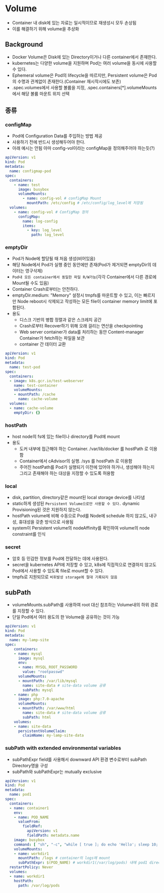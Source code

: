 # Volume
- Container 내 disk에 있는 자료는 일시적이므로 재생성시 모두 손상됨
- 이를 해결하기 위해 volume을 추상화
## Background
- Docker Volume은 Disk에 있는 Directory이거나 다른 container에서 존재한다.
- kubernetes는 다양한 volume을 지원하며 Pod는 여러 volume을 동시에 사용할 수 있다.
- Ephemeral volume은 Pod의 lifecycle을 따르지만, Persistent volume은 Pod의 수명과 관계없이 존재한다.(Container 재시작시에도 보존)
- .spec.volumes에서 사용할 볼륨을 지정, .spec.containers[*].volumeMounts에서 해당 볼륨 마운트 위치 선택

## 종류
### configMap
- Pod에 Configuration Data를 주입하는 방법 제공
- 사용하기 전에 반드시 생성해두어야 한다.
- 아래 예시는 안됨 아마 config-vol이라는 configMap을 정의해주어야 하는듯(?)
```yaml
apiVersion: v1
kind: Pod
metadata:
  name: configmap-pod
spec:
  containers:
    - name: test
      image: busybox
      volumeMounts: 
        - name: config-vol # configMap Mount
          mountPath: /etc/config # /etc/config/log_level에 저장됨
  volumes:
    - name: config-vol # ConfigMap 정의
      configMap: 
        name: log-config
        items:
          - key: log_level
            path: log_level
```

### emptyDir
- Pod가 Node에 할당될 때 처음 생성(비어있음)
- 해당 Node에서 Pod가 실행 중인 동안에만 존재(Pod가 제거되면 emptyDir의 데이터는 영구삭제)
- `Pod내 모든 container에서 동일한 파일 R/W가능`(각각 Container에서 다른 경로에 Mount될 수도 있음)
- Container Crash로부터는 안전하다.
- emptyDir.medium: "Memory" 설정시 tmpfs를 마운트할 수 있고, 이는 빠르지만 Node reboot시 삭제되고 작성하는 모든 file이 container memory limit에 포함된다.
- 용도
    - 디스크 기반의 병합 정렬과 같은 스크레치 공간
    - Crash로부터 Recover하기 위해 오래 걸리는 연산을 checkpointing
    - Web server container가 data를 처리하는 동안 Content-manager Container가 fetch하는 파일을 보관
    - container 간 데이터 교환
```yaml
apiVersion: v1
kind: Pod
metadata:
  name: test-pod
spec:
  containers:
  - image: k8s.gcr.io/test-webserver
    name: test-container
    volumeMounts:
    - mountPath: /cache
      name: cache-volume
  volumes:
  - name: cache-volume
    emptyDir: {}
```

### hostPath
- host node의 fs에 있는 file이나 directory를 Pod에 mount
- 용도
    - 도커 내부에 접근해야 하는 Container. /var/lib/docker 를 hostPath 로 이용함
    - Container에서 cAdvisor의 실행. /sys 를 hostPath 로 이용함
    - 주어진 hostPath를 Pod가 실행되기 이전에 있어야 하거나, 생성해야 하는지 그리고 존재해야 하는 대상을 지정할 수 있도록 허용함

### local
- disk, partition, directory같은 mount된 local storage device를 나타냄
- static하게 생성된 `Persistent Volume으로만 사용할 수 있다.` dynamic Provisioning된 것은 지원하지 않는다.
- hostPath volume에 비해 수동으로 Pod를 Node에 schedule 하지 않고도, 내구성, 휴대성을 갖춘 방식으로 사용됨
- system이 Persistent volume의 nodeAffinity를 확인하여 volume의 node constraint를 인식

### secret
- 암호 등 민감한 정보를 Pod에 전달하는 데에 사용된다.
- secret을 kubernetes API에 저장할 수 있고, k8s에 직접적으로 연결하지 않고도 Pod에서 사용할 수 있도록 file로 mount할 수 있다.
- tmpfs로 지원되므로 `비휘발성 storage에 절대 기록되지 않음`

## subPath
- volumeMounts.subPath를 사용하여 root 대신 참조하는 Volume내의 하위 경로를 지정할 수 있다.
- 단일 Pod에서 여러 용도의 한 Volume을 공유하는 것이 가능
```yml
apiVersion: v1
kind: Pod
metadata:
  name: my-lamp-site
spec:
    containers:
    - name: mysql
      image: mysql
      env:
      - name: MYSQL_ROOT_PASSWORD
        value: "rootpasswd"
      volumeMounts:
      - mountPath: /var/lib/mysql
        name: site-data # site-data volume 공류
        subPath: mysql
    - name: php
      image: php:7.0-apache
      volumeMounts:
      - mountPath: /var/www/html 
        name: site-data # site-data volume 공류
        subPath: html
    volumes:
    - name: site-data
      persistentVolumeClaim:
        claimName: my-lamp-site-data
```

### subPath with extended environmental variables
- subPathExpr field를 사용해서 downward API 환경 변수로부터 subPath Directory명을 구성
- subPath와 subPathExpr는 mutually exclusive
```yaml
apiVersion: v1
kind: Pod
metadata:
  name: pod1
spec:
  containers:
  - name: container1
    env:
    - name: POD_NAME
      valueFrom:
        fieldRef:
          apiVersion: v1
          fieldPath: metadata.name
    image: busybox
    command: [ "sh", "-c", "while [ true ]; do echo 'Hello'; sleep 10; done | tee -a /logs/hello.txt" ]
    volumeMounts:
    - name: workdir1
      mountPath: /logs # container의 logs에 mount
      subPathExpr: $(POD_NAME) # workdir1(/var/log/pods) 내에 pod1 directory 생성. Downward API에서 Pod name 사용
  restartPolicy: Never
  volumes:
  - name: workdir1
    hostPath:
      path: /var/log/pods
```